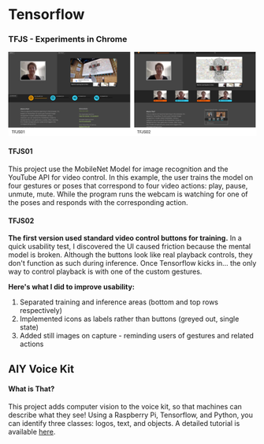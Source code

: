 # Tensorflow

### TFJS - Experiments in Chrome

<img src = "ScreenShotX2.png" />

#### TFJS01
This project use the MobileNet Model for image recognition and the YouTube API for video control. In this example, the user trains the model on four gestures or poses that correspond to four video actions: play, pause, unmute, mute. While the program runs the webcam is watching for one of the poses and responds with the corresponding action.

#### TFJS02
<b>The first version used standard video control buttons for training.</b> In a quick usability test, I discovered the UI caused friction because the mental model is broken. Although the buttons look like real playback controls, they don't function as such during inference. Once Tensorflow kicks in... the only way to control playback is with one of the custom gestures. 

<b>Here's what I did to improve usability:</b>
1. Separated training and inference areas (bottom and top rows respectively)
2. Implemented icons as labels rather than buttons (greyed out, single state)
3. Added still images on capture - reminding users of gestures and related actions



## AIY Voice Kit 

#### What is That?
This project adds computer vision to the voice kit, so that machines can describe what they see! Using a Raspberry Pi, Tensorflow, and Python, you can identify three classes: logos, text, and objects. A detailed tutorial is available <a href="https://www.hackster.io/elizmyers/add-vision-to-the-aiy-voice-kit-e9ff3d" target="_blank">here</a>.
